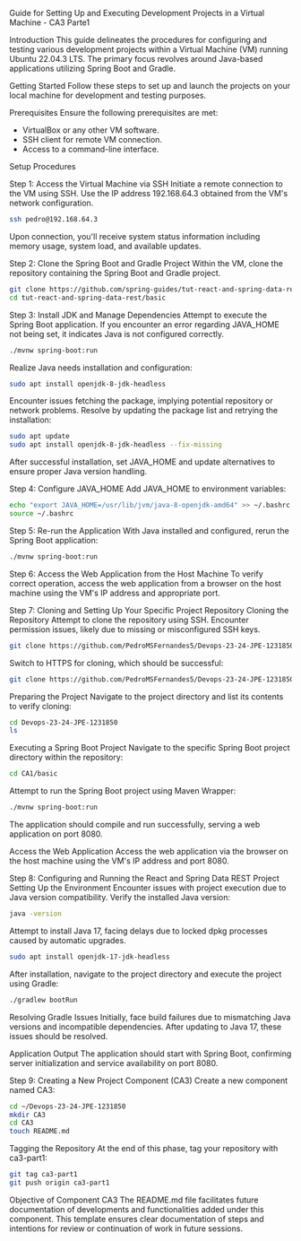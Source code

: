 Guide for Setting Up and Executing Development Projects in a Virtual Machine - CA3 Parte1

Introduction
This guide delineates the procedures for configuring and testing various development projects within a Virtual Machine (VM) running Ubuntu 22.04.3 LTS. The primary focus revolves around Java-based applications utilizing Spring Boot and Gradle.

Getting Started
Follow these steps to set up and launch the projects on your local machine for development and testing purposes.

Prerequisites
Ensure the following prerequisites are met:

- VirtualBox or any other VM software.
- SSH client for remote VM connection.
- Access to a command-line interface.

Setup Procedures

Step 1: Access the Virtual Machine via SSH
Initiate a remote connection to the VM using SSH. Use the IP address 192.168.64.3 obtained from the VM's network configuration.

```bash
ssh pedro@192.168.64.3
```

Upon connection, you'll receive system status information including memory usage, system load, and available updates.

Step 2: Clone the Spring Boot and Gradle Project
Within the VM, clone the repository containing the Spring Boot and Gradle project.

```bash
git clone https://github.com/spring-guides/tut-react-and-spring-data-rest.git
cd tut-react-and-spring-data-rest/basic
```

Step 3: Install JDK and Manage Dependencies
Attempt to execute the Spring Boot application. If you encounter an error regarding JAVA_HOME not being set, it indicates Java is not configured correctly.

```bash
./mvnw spring-boot:run
```

Realize Java needs installation and configuration:

```bash
sudo apt install openjdk-8-jdk-headless
```

Encounter issues fetching the package, implying potential repository or network problems. Resolve by updating the package list and retrying the installation:

```bash
sudo apt update
sudo apt install openjdk-8-jdk-headless --fix-missing
```

After successful installation, set JAVA_HOME and update alternatives to ensure proper Java version handling.

Step 4: Configure JAVA_HOME
Add JAVA_HOME to environment variables:

```bash
echo "export JAVA_HOME=/usr/lib/jvm/java-8-openjdk-amd64" >> ~/.bashrc
source ~/.bashrc
```

Step 5: Re-run the Application
With Java installed and configured, rerun the Spring Boot application:

```bash
./mvnw spring-boot:run
```

Step 6: Access the Web Application from the Host Machine
To verify correct operation, access the web application from a browser on the host machine using the VM's IP address and appropriate port.

Step 7: Cloning and Setting Up Your Specific Project Repository
Cloning the Repository
Attempt to clone the repository using SSH. Encounter permission issues, likely due to missing or misconfigured SSH keys.

```bash
git clone https://github.com/PedroMSFernandes5/Devops-23-24-JPE-1231850
```

Switch to HTTPS for cloning, which should be successful:

```bash
git clone https://github.com/PedroMSFernandes5/Devops-23-24-JPE-1231850
```

Preparing the Project
Navigate to the project directory and list its contents to verify cloning:

```bash
cd Devops-23-24-JPE-1231850
ls
```

Executing a Spring Boot Project
Navigate to the specific Spring Boot project directory within the repository:

```bash
cd CA1/basic
```

Attempt to run the Spring Boot project using Maven Wrapper:

```bash
./mvnw spring-boot:run
```

The application should compile and run successfully, serving a web application on port 8080.

Access the Web Application
Access the web application via the browser on the host machine using the VM's IP address and port 8080.

Step 8: Configuring and Running the React and Spring Data REST Project
Setting Up the Environment
Encounter issues with project execution due to Java version compatibility. Verify the installed Java version:

```bash
java -version
```

Attempt to install Java 17, facing delays due to locked dpkg processes caused by automatic upgrades.

```bash
sudo apt install openjdk-17-jdk-headless
```

After installation, navigate to the project directory and execute the project using Gradle:

```bash
./gradlew bootRun
```

Resolving Gradle Issues
Initially, face build failures due to mismatching Java versions and incompatible dependencies. After updating to Java 17, these issues should be resolved.

Application Output
The application should start with Spring Boot, confirming server initialization and service availability on port 8080.

Step 9: Creating a New Project Component (CA3)
Create a new component named CA3:

```bash
cd ~/Devops-23-24-JPE-1231850
mkdir CA3
cd CA3
touch README.md
```

Tagging the Repository
At the end of this phase, tag your repository with ca3-part1:

```bash
git tag ca3-part1
git push origin ca3-part1
```

Objective of Component CA3
The README.md file facilitates future documentation of developments and functionalities added under this component. This template ensures clear documentation of steps and intentions for review or continuation of work in future sessions.